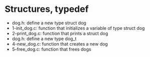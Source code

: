 # Structures, typedef

* dog.h: define a new type struct dog
* 1-init_dog.c: function that initializes a variable of type struct dog
* 2-print_dog.c: function that prints a struct dog
* dog.h: define a new type dog_t
* 4-new_dog.c: function that creates a new dog
* 5-free_dog.c: function that frees dogs
